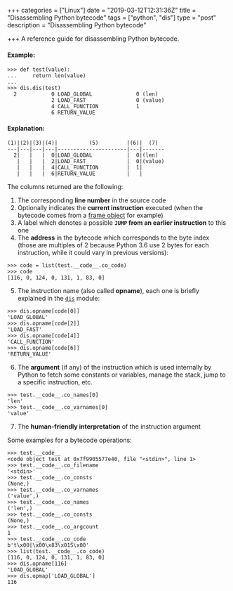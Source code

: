 +++
categories = ["Linux"]
date = "2019-03-12T12:31:36Z"
title = "Disassembling Python bytecode"
tags = ["python", "dis"]
type = "post"
description = "Disassembling Python bytecode"

+++
A reference guide for disassembling Python bytecode.

#### Example:

```
>>> def test(value):
...     return len(value)
... 
>>> dis.dis(test)
  2           0 LOAD_GLOBAL              0 (len)
              2 LOAD_FAST                0 (value)
              4 CALL_FUNCTION            1
              6 RETURN_VALUE
```

#### Explanation:

```
(1)|(2)|(3)|(4)|          (5)         |(6)|  (7)
---|---|---|---|----------------------|---|-------
  2|   |   |  0|LOAD_GLOBAL           |  0|(len)
   |   |   |  2|LOAD_FAST             |  0|(value)
   |   |   |  4|CALL_FUNCTION         |  1|
   |   |   |  6|RETURN_VALUE          |   |
```

The columns returned are the following:

1. The corresponding **line number** in the source code
2. Optionally indicates the **current instruction** executed (when the bytecode comes from a [frame object](https://docs.python.org/3/library/inspect.html#the-interpreter-stack  "frame object") for example)
3. A label which denotes a possible **`JUMP` from an earlier instruction** to this one
4. The **address** in the bytecode which corresponds to the byte index (those are multiples of 2 because Python 3.6 use 2 bytes for each instruction, while it could vary in previous versions):
```
>>> code = list(test.__code__.co_code)
>>> code
[116, 0, 124, 0, 131, 1, 83, 0]
```

5. The instruction name (also called **opname**), each one is briefly explained in the [`dis`](https://docs.python.org/3/library/dis.html#python-bytecode-instructions "dis module") module:
```
>>> dis.opname[code[0]]
'LOAD_GLOBAL'
>>> dis.opname[code[2]]
'LOAD_FAST'
>>> dis.opname[code[4]]
'CALL_FUNCTION'
>>> dis.opname[code[6]]
'RETURN_VALUE'
```

6. The **argument** (if any) of the instruction which is used internally by Python to fetch some constants or variables, manage the stack, jump to a specific instruction, etc.
```
>>> test.__code__.co_names[0]
'len'
>>> test.__code__.co_varnames[0]
'value'
```

7. The **human-friendly interpretation** of the instruction argument

Some examples for a bytecode operations:

```
>>> test.__code__
<code object test at 0x7f9905577e40, file "<stdin>", line 1>
>>> test.__code__.co_filename
'<stdin>'
>>> test.__code__.co_consts
(None,)
>>> test.__code__.co_varnames
('value',)
>>> test.__code__.co_names
('len',)
>>> test.__code__.co_consts
(None,)
>>> test.__code__.co_argcount
1
>>> test.__code__.co_code
b't\x00|\x00\x83\x01S\x00'
>>> list(test.__code__.co_code)
[116, 0, 124, 0, 131, 1, 83, 0]
>>> dis.opname[116]
'LOAD_GLOBAL'
>>> dis.opmap['LOAD_GLOBAL']
116
```
